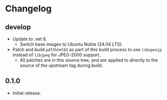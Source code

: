 # Changelog

## develop

* Update to .net 8.
  * Switch base images to Ubuntu Noble (24.04 LTS).
* Patch and build `pdf2htmlEX` as part of this build process to use `libopenjp` instead of `libjpeg` for JPEG-2000 support.
  * All patches are in this source tree, and are applied to directly to the source of the upstream tag during build.

## 0.1.0

* Initial release.
